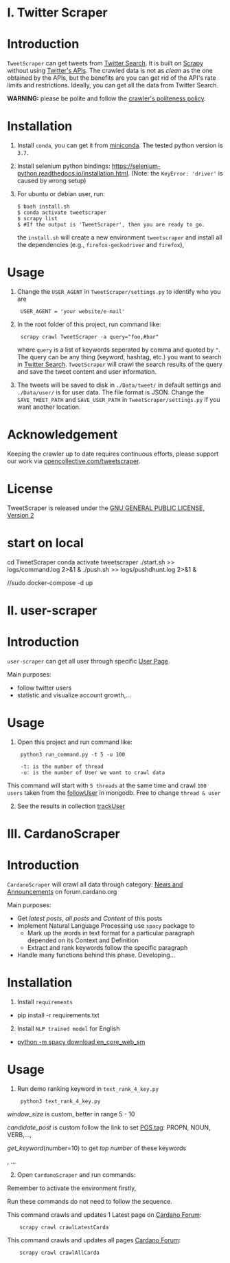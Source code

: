 # I. Twitter Scraper #
# Introduction #
`TweetScraper` can get tweets from [Twitter Search](https://twitter.com/explore). 
It is built on [Scrapy](http://scrapy.org/) without using [Twitter's APIs](https://dev.twitter.com/rest/public).
The crawled data is not as *clean* as the one obtained by the APIs, but the benefits are you can get rid of the API's rate limits and restrictions. Ideally, you can get all the data from Twitter Search.

**WARNING:** please be polite and follow the [crawler's politeness policy](https://en.wikipedia.org/wiki/Web_crawler#Politeness_policy).
 

# Installation #
1. Install `conda`, you can get it from [miniconda](https://docs.conda.io/en/latest/miniconda.html). The tested python version is `3.7`. 

2. Install selenium python bindings: https://selenium-python.readthedocs.io/installation.html. (Note: the `KeyError: 'driver'` is caused by wrong setup)

3. For ubuntu or debian user, run:
    
    ```
    $ bash install.sh
    $ conda activate tweetscraper
    $ scrapy list
    $ #If the output is 'TweetScraper', then you are ready to go.
    ```

    the `install.sh` will create a new environment `tweetscraper` and install all the dependencies (e.g., `firefox-geckodriver` and `firefox`),

# Usage #
1. Change the `USER_AGENT` in `TweetScraper/settings.py` to identify who you are
	
		USER_AGENT = 'your website/e-mail'

2. In the root folder of this project, run command like: 

		scrapy crawl TweetScraper -a query="foo,#bar"

	where `query` is a list of keywords seperated by comma and quoted by `"`. The query can be any thing (keyword, hashtag, etc.) you want to search in [Twitter Search](https://twitter.com/search-home). `TweetScraper` will crawl the search results of the query and save the tweet content and user information. 

3. The tweets will be saved to disk in `./Data/tweet/` in default settings and `./Data/user/` is for user data. The file format is JSON. Change the `SAVE_TWEET_PATH` and `SAVE_USER_PATH` in `TweetScraper/settings.py` if you want another location.


# Acknowledgement #
Keeping the crawler up to date requires continuous efforts, please support our work via [opencollective.com/tweetscraper](https://opencollective.com/tweetscraper).


# License #
TweetScraper is released under the [GNU GENERAL PUBLIC LICENSE, Version 2](https://github.com/jonbakerfish/TweetScraper/blob/master/LICENSE)


# start on local #
cd TweetScraper
conda activate tweetscraper
./start.sh >> logs/command.log 2>&1 &
./push.sh >> logs/pushdhunt.log 2>&1 &

//sudo docker-compose -d up

# II. user-scraper #
# Introduction #
`user-scraper` can get all user through specific [User Page](https://twitter.com/elonmusk). 

Main purposes: 
+ follow twitter users
+ statistic and visualize account growth,...

# Usage #
1. Open this project and run command like:

		python3 run_command.py -t 5 -u 100
   
		-t: is the number of thread
		-u: is the number of User we want to crawl data

This command will start with `5 threads` at the same time and crawl `100 users` taken from the [followUser](http://localhost:8081/db/twitterdata/followUser) in mongodb. Free to change `thread & user`

2. See the results in collection [trackUser](http://localhost:8081/db/twitterdata/trackUser) 

# III. CardanoScraper #
# Introduction #

`CardanoScraper` will crawl all data through category: [News and Announcements](https://forum.cardano.org/c/english/announcements/13) on forum.cardano.org

Main purposes:
+ Get *latest posts*, *all posts* and *Content* of this posts
+ Implement Natural Language Processing use `spacy` package to
  + Mark up the words in text format for a particular paragraph depended on its Context and Definition
  + Extract and rank keywords follow the specific paragraph
+ Handle many functions behind this phase. Developing...

# Installation #

1. Install `requirements` 
+ pip install -r requirements.txt
  
2. Install `NLP trained model` for English
+ [python -m spacy download en_core_web_sm](https://spacy.io/models/en)


# Usage #
1. Run demo ranking keyword in `text_rank_4_key.py`
	
		python3 text_rank_4_key.py
	
*window_size* is custom, better in range 5 - 10

*candidate_post* is custom follow the link to set [POS tag](https://spacy.io/usage/linguistic-features): PROPN, NOUN, VERB,...,

*get_keyword*(number=10) to get *top number* of these keywords

, ...

2. Open `CardanoScraper` and run commands:

Remember to activate the environment firstly,

Run these commands do not need to follow the sequence.

This command crawls and updates 1 Latest page on [Cardano Forum](https://forum.cardano.org/c/english/announcements/13):
		
		scrapy crawl crawlLatestCarda

This command crawls and updates all pages [Cardano Forum](https://forum.cardano.org/c/english/announcements/13):

		scrapy crawl crawlAllCarda
